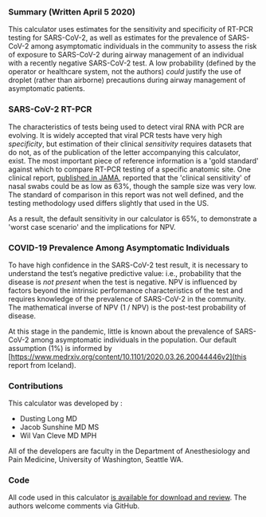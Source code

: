 ### Summary (Written April 5 2020)

This calculator uses estimates for the sensitivity and specificity of RT-PCR testing for SARS-CoV-2, as well as estimates for the prevalence of SARS-CoV-2 among asymptomatic individuals in the community to assess the risk of exposure to SARS-CoV-2 during airway management of an individual with a recently negative SARS-CoV-2 test. A low probability (defined by the operator or healthcare system, not the authors) *could* justify the use of droplet (rather than airborne) precautions during airway management of asymptomatic patients.

### SARS-CoV-2 RT-PCR

The characteristics of tests being used to detect viral RNA with PCR are evolving. It is widely accepted that viral PCR tests have very high *specificity*, but estimation of their clinical *sensitivity* requires datasets that do not, as of the publication of the letter accompanying this calculator, exist. The most important piece of reference information is a 'gold standard' against which to compare RT-PCR testing of a specific anatomic site. One clinical report, [published in JAMA](https://jamanetwork.com/journals/jama/fullarticle/2762997), reported that the 'clinical sensitivity' of nasal swabs could be as low as 63%, though the sample size was very low. The standard of comparison in this report was not well defined, and the testing methodology used differs slightly that used in the US.

As a result, the default sensitivity in our calculator is 65%, to demonstrate a 'worst case scenario' and the implications for NPV.

### COVID-19 Prevalence Among Asymptomatic Individuals

To have high confidence in the SARS-CoV-2 test result, it is necessary to understand the test’s negative predictive value: i.e., probability that the disease  is *not present* when the test is negative. NPV is influenced by factors beyond the intrinsic performance characteristics of the test and requires knowledge of the prevalence of SARS-CoV-2 in the community. The mathematical inverse of NPV (1 / NPV) is the post-test probability of disease.

At this stage in the pandemic, little is known about the prevalence of SARS-CoV-2 among asymptomatic individuals in the population. Our default assumption (1%) is informed by [https://www.medrxiv.org/content/10.1101/2020.03.26.20044446v2](this report from Iceland).

### Contributions

This calculator was developed by : 

- Dusting Long MD
- Jacob Sunshine MD MS
- Wil Van Cleve MD MPH

All of the developers are faculty in the Department of Anesthesiology and Pain Medicine, University of Washington, Seattle WA.

### Code

All code used in this calculator [is available for download and review](https://github.com/wilvancleve/covid-airway-npv). The authors welcome comments via GitHub.
